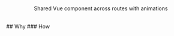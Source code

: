 <br>
<p align="center">
Shared Vue component across routes with animations
</p>
<br>
## Why 
### How 